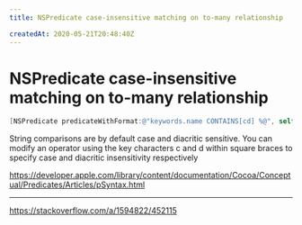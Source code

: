 ```yaml
---
title: NSPredicate case-insensitive matching on to-many relationship

createdAt: 2020-05-21T20:48:40Z
---
```


# NSPredicate case-insensitive matching on to-many relationship

```objectivec
[NSPredicate predicateWithFormat:@"keywords.name CONTAINS[cd] %@", self.searchString];
```

String comparisons are by default case and diacritic sensitive. You can modify an operator using the key characters c and d within square braces to specify case and diacritic insensitivity respectively

https://developer.apple.com/library/content/documentation/Cocoa/Conceptual/Predicates/Articles/pSyntax.html

---

https://stackoverflow.com/a/1594822/452115